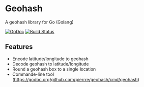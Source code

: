 # Geohash
A geohash library for Go (Golang)

[![GoDoc](https://godoc.org/github.com/pierrre/geohash?status.svg)](https://godoc.org/github.com/pierrre/geohash)
[![Build Status](https://travis-ci.org/pierrre/geohash.svg?branch=master)](https://travis-ci.org/pierrre/geohash)

## Features
- Encode latitude/longitude to geohash
- Decode geohash to latitude/longitude
- Round a geohash box to a single location
- Commande-line tool (https://godoc.org/github.com/pierrre/geohash/cmd/geohash)
